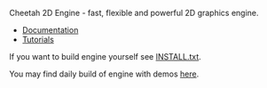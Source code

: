 Cheetah 2D Engine - fast, flexible and powerful 2D graphics engine.

* [Documentation](/scriptum/Cheetah/wiki/Documentation)
* [Tutorials](/scriptum/Cheetah/wiki/Tutorials)

If you want to build engine yourself see [INSTALL.txt](https://raw.github.com/scriptum/Cheetah/master/INSTALL.txt).

You may find daily build of engine with demos [here](http://dl.dropbox.com/u/59878867/Cheetah-2D-Engine-daily.tar.gz).
